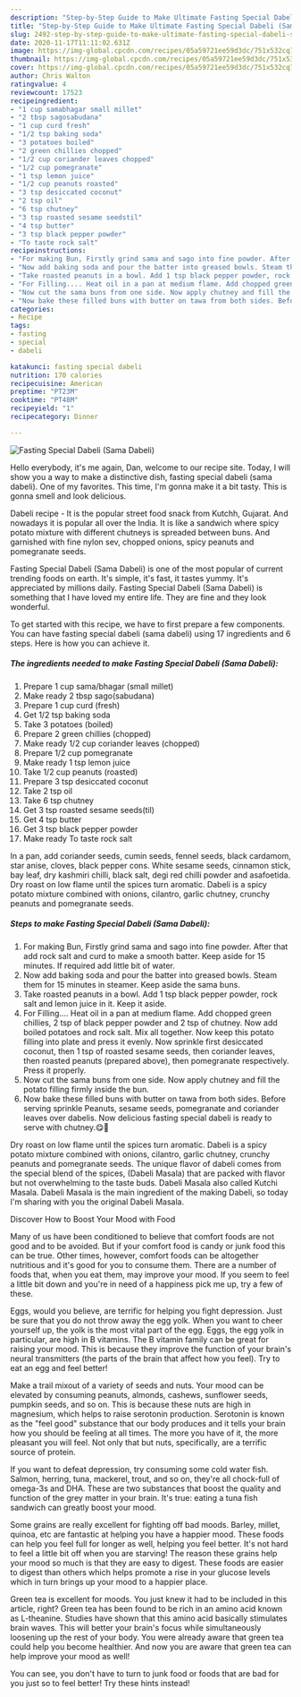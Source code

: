 ```yaml
---
description: "Step-by-Step Guide to Make Ultimate Fasting Special Dabeli (Sama Dabeli)"
title: "Step-by-Step Guide to Make Ultimate Fasting Special Dabeli (Sama Dabeli)"
slug: 2492-step-by-step-guide-to-make-ultimate-fasting-special-dabeli-sama-dabeli
date: 2020-11-17T11:11:02.631Z
image: https://img-global.cpcdn.com/recipes/05a59721ee59d3dc/751x532cq70/fasting-special-dabeli-sama-dabeli-recipe-main-photo.jpg
thumbnail: https://img-global.cpcdn.com/recipes/05a59721ee59d3dc/751x532cq70/fasting-special-dabeli-sama-dabeli-recipe-main-photo.jpg
cover: https://img-global.cpcdn.com/recipes/05a59721ee59d3dc/751x532cq70/fasting-special-dabeli-sama-dabeli-recipe-main-photo.jpg
author: Chris Walton
ratingvalue: 4
reviewcount: 17523
recipeingredient:
- "1 cup samabhagar small millet"
- "2 tbsp sagosabudana"
- "1 cup curd fresh"
- "1/2 tsp baking soda"
- "3 potatoes boiled"
- "2 green chillies chopped"
- "1/2 cup coriander leaves chopped"
- "1/2 cup pomegranate"
- "1 tsp lemon juice"
- "1/2 cup peanuts roasted"
- "3 tsp desiccated coconut"
- "2 tsp oil"
- "6 tsp chutney"
- "3 tsp roasted sesame seedstil"
- "4 tsp butter"
- "3 tsp black pepper powder"
- "To taste rock salt"
recipeinstructions:
- "For making Bun, Firstly grind sama and sago into fine powder. After that add rock salt and curd to make a smooth batter. Keep aside for 15 minutes. If required add little bit of water."
- "Now add baking soda and pour the batter into greased bowls. Steam them for 15 minutes in steamer. Keep aside the sama buns."
- "Take roasted peanuts in a bowl. Add 1 tsp black pepper powder, rock salt and lemon juice in it. Keep it aside."
- "For Filling.... Heat oil in a pan at medium flame. Add chopped green chillies, 2 tsp of black pepper powder and 2 tsp of chutney. Now add boiled potatoes and rock salt. Mix all together. Now keep this potato filling into plate and press it evenly. Now sprinkle first desiccated coconut, then 1 tsp of roasted sesame seeds, then coriander leaves, then roasted peanuts (prepared above), then pomegranate respectively. Press it properly."
- "Now cut the sama buns from one side. Now apply chutney and fill the potato filling firmly inside the bun."
- "Now bake these filled buns with butter on tawa from both sides. Before serving sprinkle Peanuts, sesame seeds, pomegranate and coriander leaves over dabelis. Now delicious fasting special dabeli is ready to serve with chutney.😋🍔"
categories:
- Recipe
tags:
- fasting
- special
- dabeli

katakunci: fasting special dabeli 
nutrition: 170 calories
recipecuisine: American
preptime: "PT23M"
cooktime: "PT48M"
recipeyield: "1"
recipecategory: Dinner

---
```



![Fasting Special Dabeli (Sama Dabeli)](https://img-global.cpcdn.com/recipes/05a59721ee59d3dc/751x532cq70/fasting-special-dabeli-sama-dabeli-recipe-main-photo.jpg)

Hello everybody, it's me again, Dan, welcome to our recipe site. Today, I will show you a way to make a distinctive dish, fasting special dabeli (sama dabeli). One of my favorites. This time, I'm gonna make it a bit tasty. This is gonna smell and look delicious.

Dabeli recipe - It is the popular street food snack from Kutchh, Gujarat. And nowadays it is popular all over the India. It is like a sandwich where spicy potato mixture with different chutneys is spreaded between buns. And garnished with fine nylon sev, chopped onions, spicy peanuts and pomegranate seeds.

Fasting Special Dabeli (Sama Dabeli) is one of the most popular of current trending foods on earth. It's simple, it's fast, it tastes yummy. It's appreciated by millions daily. Fasting Special Dabeli (Sama Dabeli) is something that I have loved my entire life. They are fine and they look wonderful.


To get started with this recipe, we have to first prepare a few components. You can have fasting special dabeli (sama dabeli) using 17 ingredients and 6 steps. Here is how you can achieve it.

<!--inarticleads1-->

##### The ingredients needed to make Fasting Special Dabeli (Sama Dabeli):

1. Prepare 1 cup sama/bhagar (small millet)
1. Make ready 2 tbsp sago(sabudana)
1. Prepare 1 cup curd (fresh)
1. Get 1/2 tsp baking soda
1. Take 3 potatoes (boiled)
1. Prepare 2 green chillies (chopped)
1. Make ready 1/2 cup coriander leaves (chopped)
1. Prepare 1/2 cup pomegranate
1. Make ready 1 tsp lemon juice
1. Take 1/2 cup peanuts (roasted)
1. Prepare 3 tsp desiccated coconut
1. Take 2 tsp oil
1. Take 6 tsp chutney
1. Get 3 tsp roasted sesame seeds(til)
1. Get 4 tsp butter
1. Get 3 tsp black pepper powder
1. Make ready To taste rock salt


In a pan, add coriander seeds, cumin seeds, fennel seeds, black cardamom, star anise, cloves, black pepper cons. White sesame seeds, cinnamon stick, bay leaf, dry kashmiri chilli, black salt, degi red chilli powder and asafoetida. Dry roast on low flame until the spices turn aromatic. Dabeli is a spicy potato mixture combined with onions, cilantro, garlic chutney, crunchy peanuts and pomegranate seeds. 

<!--inarticleads2-->

##### Steps to make Fasting Special Dabeli (Sama Dabeli):

1. For making Bun, Firstly grind sama and sago into fine powder. After that add rock salt and curd to make a smooth batter. Keep aside for 15 minutes. If required add little bit of water.
1. Now add baking soda and pour the batter into greased bowls. Steam them for 15 minutes in steamer. Keep aside the sama buns.
1. Take roasted peanuts in a bowl. Add 1 tsp black pepper powder, rock salt and lemon juice in it. Keep it aside.
1. For Filling.... Heat oil in a pan at medium flame. Add chopped green chillies, 2 tsp of black pepper powder and 2 tsp of chutney. Now add boiled potatoes and rock salt. Mix all together. Now keep this potato filling into plate and press it evenly. Now sprinkle first desiccated coconut, then 1 tsp of roasted sesame seeds, then coriander leaves, then roasted peanuts (prepared above), then pomegranate respectively. Press it properly.
1. Now cut the sama buns from one side. Now apply chutney and fill the potato filling firmly inside the bun.
1. Now bake these filled buns with butter on tawa from both sides. Before serving sprinkle Peanuts, sesame seeds, pomegranate and coriander leaves over dabelis. Now delicious fasting special dabeli is ready to serve with chutney.😋🍔


Dry roast on low flame until the spices turn aromatic. Dabeli is a spicy potato mixture combined with onions, cilantro, garlic chutney, crunchy peanuts and pomegranate seeds. The unique flavor of dabeli comes from the special blend of the spices, (Dabeli Masala) that are packed with flavor but not overwhelming to the taste buds. Dabeli Masala also called Kutchi Masala. Dabeli Masala is the main ingredient of the making Dabeli, so today I&#39;m sharing with you the original Dabeli Masala. 

Discover How to Boost Your Mood with Food


Many of us have been conditioned to believe that comfort foods are not good and to be avoided. But if your comfort food is candy or junk food this can be true. Other times, however, comfort foods can be altogether nutritious and it's good for you to consume them. There are a number of foods that, when you eat them, may improve your mood. If you seem to feel a little bit down and you're in need of a happiness pick me up, try a few of these.

Eggs, would you believe, are terrific for helping you fight depression. Just be sure that you do not throw away the egg yolk. When you want to cheer yourself up, the yolk is the most vital part of the egg. Eggs, the egg yolk in particular, are high in B vitamins. The B vitamin family can be great for raising your mood. This is because they improve the function of your brain's neural transmitters (the parts of the brain that affect how you feel). Try to eat an egg and feel better!

Make a trail mixout of a variety of seeds and nuts. Your mood can be elevated by consuming peanuts, almonds, cashews, sunflower seeds, pumpkin seeds, and so on. This is because these nuts are high in magnesium, which helps to raise serotonin production. Serotonin is known as the "feel good" substance that our body produces and it tells your brain how you should be feeling at all times. The more you have of it, the more pleasant you will feel. Not only that but nuts, specifically, are a terrific source of protein.

If you want to defeat depression, try consuming some cold water fish. Salmon, herring, tuna, mackerel, trout, and so on, they're all chock-full of omega-3s and DHA. These are two substances that boost the quality and function of the grey matter in your brain. It's true: eating a tuna fish sandwich can greatly boost your mood. 

Some grains are really excellent for fighting off bad moods. Barley, millet, quinoa, etc are fantastic at helping you have a happier mood. These foods can help you feel full for longer as well, helping you feel better. It's not hard to feel a little bit off when you are starving! The reason these grains help your mood so much is that they are easy to digest. These foods are easier to digest than others which helps promote a rise in your glucose levels which in turn brings up your mood to a happier place.

Green tea is excellent for moods. You just knew it had to be included in this article, right? Green tea has been found to be rich in an amino acid known as L-theanine. Studies have shown that this amino acid basically stimulates brain waves. This will better your brain's focus while simultaneously loosening up the rest of your body. You were already aware that green tea could help you become healthier. And now you are aware that green tea can help improve your mood as well!

You can see, you don't have to turn to junk food or foods that are bad for you just so to feel better! Try  these hints  instead!

